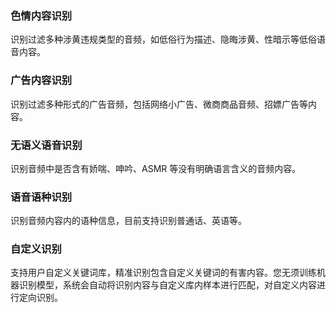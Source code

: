 ### 色情内容识别
识别过滤多种涉黄违规类型的音频，如低俗行为描述、隐晦涉黄、性暗示等低俗语音内容。

### 广告内容识别
识别过滤多种形式的广告音频，包括网络小广告、微商商品音频、招嫖广告等内容。

### 无语义语音识别
识别音频中是否含有娇喘、呻吟、ASMR 等没有明确语言含义的音频内容。

### 语音语种识别
识别音频内容内的语种信息，目前支持识别普通话、英语等。

### 自定义识别
支持用户自定义关键词库，精准识别包含自定义关键词的有害内容。您无须训练机器识别模型，系统会自动将识别内容与自定义库内样本进行匹配，对自定义内容进行定向识别。
